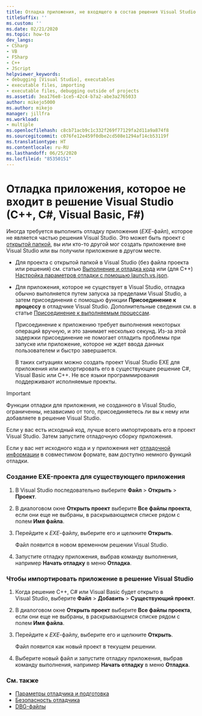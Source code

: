 ```yaml
---
title: Отладка приложения, не входящего в состав решения Visual Studio
titleSuffix: ''
ms.custom: ''
ms.date: 02/21/2020
ms.topic: how-to
dev_langs:
- CSharp
- VB
- FSharp
- C++
- JScript
helpviewer_keywords:
- debugging [Visual Studio], executables
- executable files, importing
- executable files, debugging outside of projects
ms.assetid: 3ea176e8-1ce5-42c4-b7a2-abe3a2765033
author: mikejo5000
ms.author: mikejo
manager: jillfra
ms.workload:
- multiple
ms.openlocfilehash: c8cb71acb9c1c332f269f77129fa2d11a9a874f8
ms.sourcegitcommit: c076fe12e459f0dbe2cd508e1294af14cb53119f
ms.translationtype: HT
ms.contentlocale: ru-RU
ms.lasthandoff: 06/25/2020
ms.locfileid: "85350151"
---
```

# <a name="debug-an-app-that-isnt-part-of-a-visual-studio-solution-c-c-visual-basic-f"></a>Отладка приложения, которое не входит в решение Visual Studio (C++, C#, Visual Basic, F#)

Иногда требуется выполнить отладку приложения (*EXE*-файл), которое не является частью решения Visual Studio. Это может быть проект с [открытой папкой](../ide/develop-code-in-visual-studio-without-projects-or-solutions.md), вы или кто-то другой мог создать приложение вне Visual Studio или вы получили приложение в другом месте.

- Для проекта с открытой папкой в Visual Studio (без файла проекта или решения) см. статью [Выполнение и отладка кода](../ide/develop-code-in-visual-studio-without-projects-or-solutions.md#run-and-debug-your-code) или (для C++) [Настройка параметров отладки с помощью launch.vs.json](/cpp/build/open-folder-projects-cpp#configure-debugging-parameters-with-launchvsjson).

- Для приложения, которое не существует в Visual Studio, отладка обычно выполняется путем запуска за пределами Visual Studio, а затем присоединения с помощью функции **Присоединение к процессу** в отладчике Visual Studio. Дополнительные сведения см. в статье [Присоединение к выполняемым процессам](../debugger/attach-to-running-processes-with-the-visual-studio-debugger.md).

   Присоединение к приложению требует выполнения некоторых операций вручную, и это занимает несколько секунд. Из-за этой задержки присоединение не помогает отладить проблемы при запуске или приложение, которое не ждет ввода данных пользователем и быстро завершается.

   В таких ситуациях можно создать проект Visual Studio EXE для приложения или импортировать его в существующее решение C#, Visual Basic или C++. Не все языки программирования поддерживают исполняемые проекты.

>[!IMPORTANT]
>Функции отладки для приложения, не созданного в Visual Studio, ограниченны, независимо от того, присоединяетесь ли вы к нему или добавляете в решение Visual Studio.
>
>Если у вас есть исходный код, лучше всего импортировать его в проект Visual Studio. Затем запустите отладочную сборку приложения.
>
>Если у вас нет исходного кода и у приложения нет [отладочной информации](../debugger/how-to-set-debug-and-release-configurations.md) в совместимом формате, вам доступно немного функций отладки.

### <a name="to-create-a-new-exe-project-for-an-existing-app"></a>Создание EXE-проекта для существующего приложения

1. В Visual Studio последовательно выберите **Файл** > **Открыть** > **Проект**.

1. В диалоговом окне **Открыть проект** выберите **Все файлы проекта**, если они еще не выбраны, в раскрывающемся списке рядом с полем **Имя файла**.

1. Перейдите к *EXE*-файлу, выберите его и щелкните **Открыть**.

   Файл появится в новом временном решении Visual Studio.

1. Запустите отладку приложения, выбрав команду выполнения, например **Начать отладку** в меню **Отладка**.

### <a name="to-import-an-app-into-an-existing-visual-studio-solution"></a>Чтобы импортировать приложение в решение Visual Studio

1. Когда решение C++, C# или Visual Basic будет открыто в Visual Studio, выберите **Файл** > **Добавить** > **Существующий проект**.

1. В диалоговом окне **Открыть проект** выберите **Все файлы проекта**, если они еще не выбраны, в раскрывающемся списке рядом с полем **Имя файла**.

1. Перейдите к *EXE*-файлу, выберите его и щелкните **Открыть**.

   Файл появится как новый проект в текущем решении.

1. Выберите новый файл и запустите отладку приложения, выбрав команду выполнения, например **Начать отладку** в меню **Отладка**.

### <a name="see-also"></a>См. также
- [Параметры отладчика и подготовка](../debugger/debugger-settings-and-preparation.md)
- [Безопасность отладчика](../debugger/debugger-security.md)
- [DBG-файлы](/previous-versions/visualstudio/visual-studio-2010/da528y14(v=vs.100))